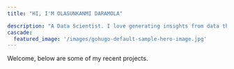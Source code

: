 ```yaml
---
title: "HI, I'M OLASUNKANMI DARAMOLA"

description: "A Data Scientist. I love generating insights from data through data analysis and creating dashboards. With a background in statistics, i understand how to use machine learning algorithms and statistical models to find hidden patterns in data"
cascade:
  featured_image: '/images/gohugo-default-sample-hero-image.jpg'
---
```

Welcome, below are some of my recent projects.
